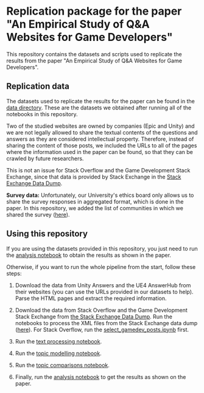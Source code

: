 # Replication package for the paper "An Empirical Study of Q&A Websites for Game Developers"

This repository contains the datasets and scripts used to replicate the results from the paper "An Empirical Study of Q&A Websites for Game Developers".

## Replication data

The datasets used to replicate the results for the paper can be found in the [data directory](/data/). These are the datasets we obtained after running all of the notebooks in this repository.

Two of the studied websites are owned by companies (Epic and Unity) and we are not legally allowed to share the textual contents of the questions and answers as they are considered intellectual property. Therefore, instead of sharing the content of those posts, we included the URLs to all of the pages where the information used in the paper can be found, so that they can be crawled by future researchers.

This is not an issue for Stack Overflow and the Game Development Stack Exchange, since that data is provided by Stack Exchange in the [Stack Exchange Data Dump](https://archive.org/details/stackexchange).

**Survey data:** Unfortunately, our University's ethics board only allows us to share the survey responses in aggregated format, which is done in the paper. In this repository, we added the list of communities in which we shared the survey ([here](/data/surveyed_communities.csv)).

## Using this repository

If you are using the datasets provided in this repository, you just need to run the [analysis notebook](/code/analysis/paper_results.ipynb) to obtain the results as shown in the paper.

Otherwise, if you want to run the whole pipeline from the start, follow these steps:

1. Download the data from Unity Answers and the UE4 AnswerHub from their websites (you can use the URLs provided in our datasets to help). Parse the HTML pages and extract the required information.

2. Download the data from Stack Overflow and the Game Development Stack Exchange from [the Stack Exchange Data Dump](https://archive.org/details/stackexchange). Run the notebooks to process the XML files from the Stack Exchange data dump ([here](/code/process_xml/)). For Stack Overflow, run the [select\_gamedev\_posts.ipynb](/code/process_xml/stackoverflow/select_gamedev_posts.ipynb) first.

3. Run the [text processing notebook](/code/text_processing.ipynb).

4. Run the [topic modelling notebook](/code/topic_modelling.ipynb).

5. Run the [topic comparisons notebook](/code/topic_comparisons.ipynb).

6. Finally, run the [analysis notebook](/code/analysis/paper_results.ipynb) to get the results as shown on the paper.
